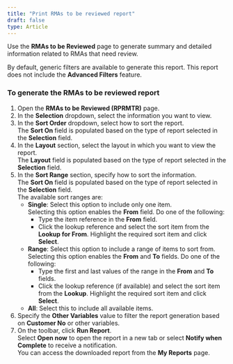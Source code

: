 ```yaml
---
title: "Print RMAs to be reviewed report"
draft: false
type: Article 
---
```



Use the **RMAs to be Reviewed** page to generate summary and detailed information related to RMAs that need review.

By default, generic filters are available to generate this report. This report does not include the **Advanced Filters** feature.

### To generate the RMAs to be reviewed report

1. Open the **RMAs to be Reviewed (RPRMTR)** page.
2. In the **Selection** dropdown, select the information you want to view.
3. In the **Sort Order** dropdown, select how to sort the report.  
   The **Sort On** field is populated based on the type of report selected in the **Selection** field.
4. In the **Layout** section, select the layout in which you want to view the report.  
   The **Layout** field is populated based on the type of report selected in the **Selection** field.
5. In the **Sort Range** section, specify how to sort the information.  
   The **Sort On** field is populated based on the type of report selected in the **Selection** field.  
   The available sort ranges are:
   - **Single**: Select this option to include only one item.  
     Selecting this option enables the **From** field. Do one of the following:
     - Type the item reference in the **From** field.
     - Click the lookup reference and select the sort item from the **Lookup for From**. Highlight the required sort item and click **Select**.
   - **Range**: Select this option to include a range of items to sort from.  
     Selecting this option enables the **From** and **To** fields. Do one of the following:
     - Type the first and last values of the range in the **From** and **To** fields.
     - Click the lookup reference (if available) and select the sort item from the **Lookup**. Highlight the required sort item and click **Select**.
   - **All**: Select this to include all available items.
6. Specify the **Other Variables** value to filter the report generation based on **Customer No** or other variables.
7. On the toolbar, click **Run Report**.  
Select **Open now** to open the report in a new tab or select **Notify when Complete** to receive a notification.  
   You can access the downloaded report from the **My Reports** page.
